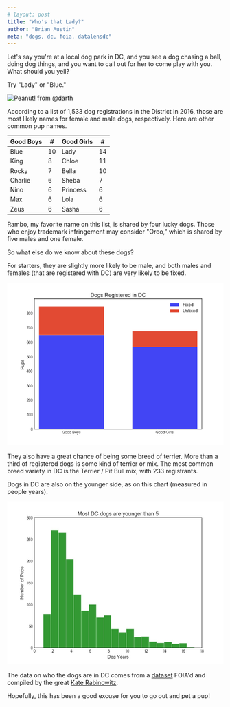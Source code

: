 ```yaml
---
# layout: post
title: "Who's that Lady?"
author: "Brian Austin"
meta: "dogs, dc, foia, datalensdc"
---
```

Let's say you're at a local dog park in DC, and you see a dog chasing a ball, doing dog things, and you want to call out for her to come play with you. What should you yell?

Try "Lady" or "Blue."

![Peanut! from @darth](https://pbs.twimg.com/media/C77GgWCW0AAAHqi.jpg:large)

According to a list of 1,533 dog registrations in the District in 2016, those are most likely names for female and male dogs, respectively. Here are other common pup names.

Good Boys|#|Good Girls|#
---------|----|-----------|---
Blue|10|Lady|14
King|8|Chloe|11
Rocky|7|Bella|10
Charlie|6|Sheba|7
Nino|6|Princess|6
Max|6|Lola|6
Zeus|6|Sasha|6

Rambo, my favorite name on this list, is shared by four lucky dogs. Those who enjoy trademark infringement may consider "Oreo," which is shared by five males and one female.

So what else do we know about these dogs?

For starters, they are slightly more likely to be male, and both males and females (that are registered with DC) are very likely to be fixed.

![](../images/dogs_registered_mf.png)

They also have a great chance of being some breed of terrier. More than a third of registered dogs is some kind of terrier or mix. The most common breed variety in DC is the Terrier / Pit Bull mix, with 233 registrants.

Dogs in DC are also on the younger side, as on this chart (measured in people years).

![](../images/dog_years_dc.jpg)

The data on who the dogs are in DC comes from a [dataset](https://github.com/katerabinowitz/FOIA-Requests/tree/master/Registered%20Dogs) FOIA'd and compiled by the great [Kate Rabinowitz](http://www.datalensdc.com/).

Hopefully, this has been a good excuse for you to go out and pet a pup!
